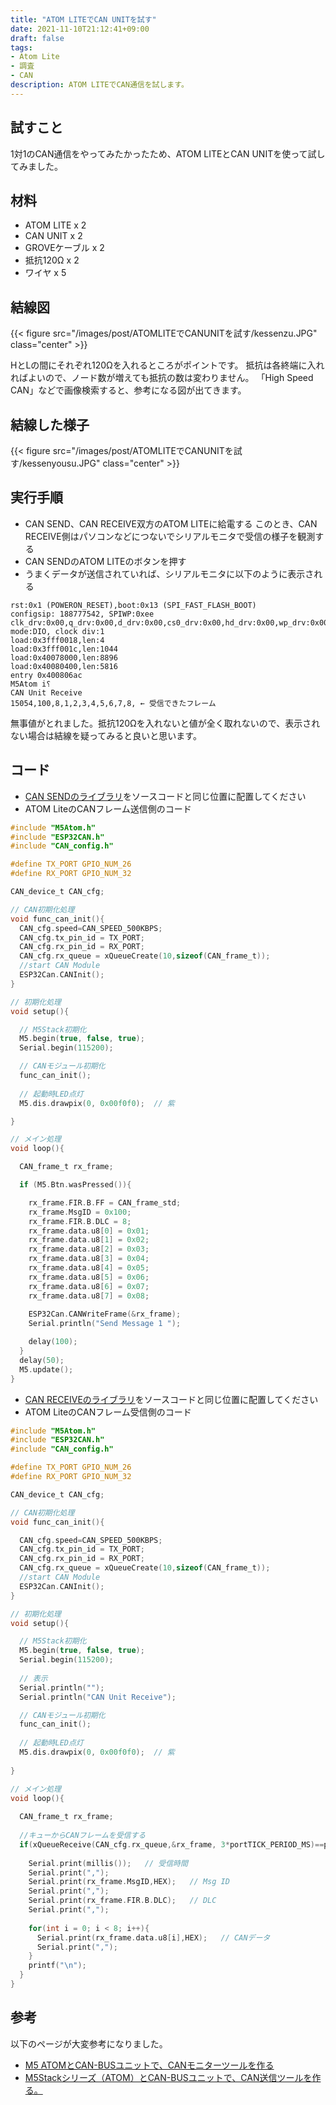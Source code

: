 ```yaml
---
title: "ATOM LITEでCAN UNITを試す"
date: 2021-11-10T21:12:41+09:00
draft: false
tags:
- Atom Lite
- 調査
- CAN
description: ATOM LITEでCAN通信を試します。
---
```


## 試すこと

1対1のCAN通信をやってみたかったため、ATOM LITEとCAN UNITを使って試してみました。

## 材料

* ATOM LITE x 2
* CAN UNIT x 2
* GROVEケーブル x 2
* 抵抗120Ω x 2
* ワイヤ x 5

## 結線図

{{< figure src="/images/post/ATOMLITEでCANUNITを試す/kessenzu.JPG" class="center" >}}

HとLの間にそれぞれ120Ωを入れるところがポイントです。
抵抗は各終端に入れればよいので、ノード数が増えても抵抗の数は変わりません。
「High Speed CAN」などで画像検索すると、参考になる図が出てきます。

## 結線した様子

{{< figure src="/images/post/ATOMLITEでCANUNITを試す/kessenyousu.JPG" class="center" >}}


## 実行手順

* CAN SEND、CAN RECEIVE双方のATOM LITEに給電する
このとき、CAN RECEIVE側はパソコンなどにつないでシリアルモニタで受信の様子を観測する
* CAN SENDのATOM LITEのボタンを押す
* うまくデータが送信されていれば、シリアルモニタに以下のように表示される

```
rst:0x1 (POWERON_RESET),boot:0x13 (SPI_FAST_FLASH_BOOT)
configsip: 188777542, SPIWP:0xee
clk_drv:0x00,q_drv:0x00,d_drv:0x00,cs0_drv:0x00,hd_drv:0x00,wp_drv:0x00
mode:DIO, clock div:1
load:0x3fff0018,len:4
load:0x3fff001c,len:1044
load:0x40078000,len:8896
load:0x40080400,len:5816
entry 0x400806ac
M5Atom i⸮
CAN Unit Receive
15054,100,8,1,2,3,4,5,6,7,8, ← 受信できたフレーム
```

無事値がとれました。抵抗120Ωを入れないと値が全く取れないので、表示されない場合は結線を疑ってみると良いと思います。


## コード


* [CAN SENDのライブラリ](https://github.com/m5stack/M5-ProductExampleCodes/tree/master/Unit/CAN/CAN_SEND)をソースコードと同じ位置に配置してください
* ATOM LiteのCANフレーム送信側のコード

```C
#include "M5Atom.h"
#include "ESP32CAN.h"
#include "CAN_config.h"

#define TX_PORT GPIO_NUM_26
#define RX_PORT GPIO_NUM_32

CAN_device_t CAN_cfg;

// CAN初期化処理
void func_can_init(){
  CAN_cfg.speed=CAN_SPEED_500KBPS;
  CAN_cfg.tx_pin_id = TX_PORT;
  CAN_cfg.rx_pin_id = RX_PORT;
  CAN_cfg.rx_queue = xQueueCreate(10,sizeof(CAN_frame_t));
  //start CAN Module
  ESP32Can.CANInit();
}

// 初期化処理
void setup(){

  // M5Stack初期化
  M5.begin(true, false, true);
  Serial.begin(115200);

  // CANモジュール初期化
  func_can_init();
  
  // 起動時LED点灯
  M5.dis.drawpix(0, 0x00f0f0);  // 紫

}

// メイン処理
void loop(){

  CAN_frame_t rx_frame;

  if (M5.Btn.wasPressed()){

    rx_frame.FIR.B.FF = CAN_frame_std;
    rx_frame.MsgID = 0x100;
    rx_frame.FIR.B.DLC = 8;
    rx_frame.data.u8[0] = 0x01;
    rx_frame.data.u8[1] = 0x02;
    rx_frame.data.u8[2] = 0x03;
    rx_frame.data.u8[3] = 0x04;
    rx_frame.data.u8[4] = 0x05;
    rx_frame.data.u8[5] = 0x06;
    rx_frame.data.u8[6] = 0x07;
    rx_frame.data.u8[7] = 0x08;
        
    ESP32Can.CANWriteFrame(&rx_frame);
    Serial.println("Send Message 1 ");

    delay(100);
  }
  delay(50);
  M5.update();
}
```

* [CAN RECEIVEのライブラリ](https://github.com/m5stack/M5-ProductExampleCodes/tree/master/Unit/CAN/CAN_RECEIVE)をソースコードと同じ位置に配置してください
* ATOM LiteのCANフレーム受信側のコード

```C
#include "M5Atom.h"
#include "ESP32CAN.h"
#include "CAN_config.h"

#define TX_PORT GPIO_NUM_26
#define RX_PORT GPIO_NUM_32

CAN_device_t CAN_cfg;

// CAN初期化処理
void func_can_init(){

  CAN_cfg.speed=CAN_SPEED_500KBPS;
  CAN_cfg.tx_pin_id = TX_PORT;
  CAN_cfg.rx_pin_id = RX_PORT;
  CAN_cfg.rx_queue = xQueueCreate(10,sizeof(CAN_frame_t));
  //start CAN Module
  ESP32Can.CANInit();
}

// 初期化処理
void setup(){

  // M5Stack初期化
  M5.begin(true, false, true);
  Serial.begin(115200);
  
  // 表示
  Serial.println("");
  Serial.println("CAN Unit Receive");

  // CANモジュール初期化
  func_can_init();
  
  // 起動時LED点灯
  M5.dis.drawpix(0, 0x00f0f0);  // 紫
 
}

// メイン処理
void loop(){
    
  CAN_frame_t rx_frame;
  
  //キューからCANフレームを受信する
  if(xQueueReceive(CAN_cfg.rx_queue,&rx_frame, 3*portTICK_PERIOD_MS)==pdTRUE){
       
    Serial.print(millis());   // 受信時間
    Serial.print(",");
    Serial.print(rx_frame.MsgID,HEX);   // Msg ID
    Serial.print(",");
    Serial.print(rx_frame.FIR.B.DLC);   // DLC
    Serial.print(",");
 
    for(int i = 0; i < 8; i++){
      Serial.print(rx_frame.data.u8[i],HEX);   // CANデータ
      Serial.print(",");
    }
    printf("\n");
  }
}
```

## 参考

以下のページが大変参考になりました。
* [M5 ATOMとCAN-BUSユニットで、CANモニターツールを作る](https://knt60345blog.com/can-bus/)
* [M5Stackシリーズ（ATOM）とCAN-BUSユニットで、CAN送信ツールを作る。](https://knt60345blog.com/m5stack-can-tx/)
